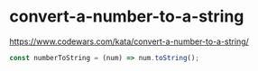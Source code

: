 # convert-a-number-to-a-string
https://www.codewars.com/kata/convert-a-number-to-a-string/


```javascript
const numberToString = (num) => num.toString();
```
